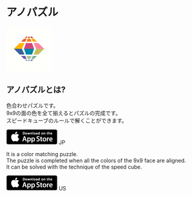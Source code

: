 # アノパズル

![alt](../images/iroc_icon.png)

## アノパズルとは?

色合わせパズルです。  
9x9の面の色を全て揃えるとパズルの完成です。  
スピードキューブのルールで解くことができます。

[![alt](../images/store.png)](https://itunes.apple.com/jp/app/id1463355643) JP


It is a color matching puzzle.  
The puzzle is completed when all the colors of the 9x9 face are aligned.  
It can be solved with the technique of the speed cube.

[![alt](../images/store.png)](https://itunes.apple.com/us/app/id1463355643) US